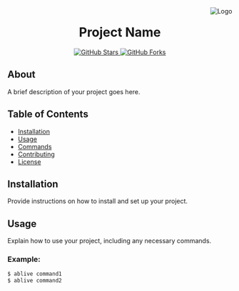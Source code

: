 <div style="position: relative;">
  <img src="https://cdn.discordapp.com/attachments/1152488450130452497/1152939469784227963/Adobe_Express_20230917_0452580_1.png" alt="Logo" style="position: absolute; top: 0; right: 0;">
</div>

<h1 align="center">Project Name</h1>

<p align="center">
  <a href="https://github.com/yourusername/your-repository/stargazers">
    <img src="https://img.shields.io/github/stars/yourusername/your-repository?style=for-the-badge" alt="GitHub Stars">
  </a>
  <a href="https://github.com/yourusername/your-repository/network">
    <img src="https://img.shields.io/github/forks/yourusername/your-repository?style=for-the-badge" alt="GitHub Forks">
  </a>
</p>

<h2>About</h2>

<p>
  A brief description of your project goes here.
</p>

## Table of Contents

- [Installation](#installation)
- [Usage](#usage)
- [Commands](#commands)
- [Contributing](#contributing)
- [License](#license)

## Installation

Provide instructions on how to install and set up your project.

## Usage

Explain how to use your project, including any necessary commands.

### Example:

```bash
$ ablive command1
$ ablive command2
